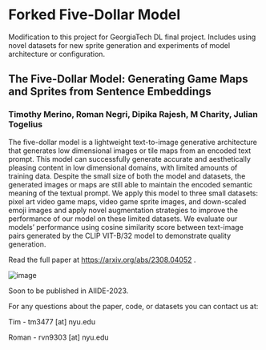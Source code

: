 # Forked Five-Dollar Model

Modification to this project for GeorgiaTech DL final project. Includes using novel datasets for new sprite generation and experiments of model architecture or configuration.


## The Five-Dollar Model: Generating Game Maps and Sprites from Sentence Embeddings

### Timothy Merino, Roman Negri, Dipika Rajesh, M Charity, Julian Togelius

The five-dollar model is a lightweight text-to-image generative architecture that generates low dimensional images or tile maps from an encoded text prompt. This model can successfully generate accurate and aesthetically pleasing content in low dimensional domains, with limited amounts of training data. Despite the small size of both the model and datasets, the generated images or maps are still able to maintain the encoded semantic meaning of the textual prompt. We apply this model to three small datasets: pixel art video game maps, video game sprite images, and down-scaled emoji images and apply novel augmentation strategies to improve the performance of our model on these limited datasets. We evaluate our models’ performance using cosine similarity score between text-image pairs generated by the CLIP VIT-B/32 model to demonstrate quality generation.

Read the full paper at https://arxiv.org/abs/2308.04052 .

![image](https://github.com/TimMerino1710/five-dollar-model/assets/83784750/ce4358ef-88b9-455f-8e3f-8e03825b7b8d)

Soon to be published in AIIDE-2023.

For any questions about the paper, code, or datasets you can contact us at:

Tim - tm3477 [at] nyu.edu

Roman - rvn9303 [at] nyu.edu

